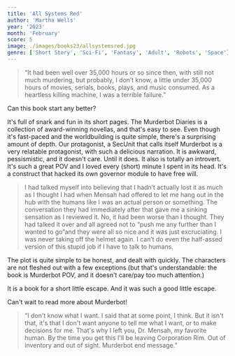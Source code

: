 ```yaml
---
title: 'All Systems Red'
author: 'Martha Wells'
year: '2023'
month: 'February'
score: 5
image: ./images/books23/allsystemsred.jpg
genre: ['Short Story', 'Sci-Fi', 'Fantasy', 'Adult', 'Robots', 'Space']
---
```


> “It had been well over 35,000 hours or so since then, with still not much murdering, but probably, I don’t know, a little under 35,000 hours of movies, serials, books, plays, and music consumed. As a heartless killing machine, I was a terrible failure.”

Can this book start any better?

It's full of snark and fun in its short pages. The Murderbot Diaries is a collection of award-winning novellas, and that's easy to see. Even though it's fast-paced and the worldbuilding is quite simple, there's a surprising amount of depth. Our protagonist, a SecUnit that calls itself Murderbot is a very relatable protagonist, with such a delicious narration. It is awkward, pessismistic, and it doesn't care. Until it does. It also is totally an introvert. It's such a great POV and I loved every (short) minute I spent in its head. It's a construct that hacked its own governor module to have free will.

> I had talked myself into believing that I hadn’t actually lost it as much as I thought I had when Mensah had offered to let me hang out in the hub with the humans like I was an actual person or something. The conversation they had immediately after that gave me a sinking sensation as I reviewed it. No, it had been worse than I thought. They had talked it over and all agreed not to “push me any further than I wanted to go”and they were all so nice and it was just excruciating. I was never taking off the helmet again. I can’t do even the half-assed version of this stupid job if I have to talk to humans.

The plot is quite simple to be honest, and dealt with quickly. The characters are not fleshed out with a few exceptions (but that's understandable: the book is Murderbot POV, and it doesn't care/pay too much attention.)

It is a book for a short little escape. And it was such a good little escape.

Can't wait to read more about Murderbot!

> “I don't know what I want. I said that at some point, I think. But it isn't that, it's that I don't want anyone to tell me what I want, or to make decisions for me.
> That's why I left you, Dr. Mensah, my favorite human. By the time you get this I'll be leaving Corporation Rim. Out of inventory and out of sight.
> Murderbot end message.”
